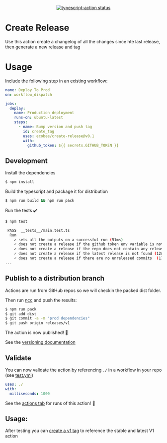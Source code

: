 <p align="center">
  <a href="https://github.com/ecobee/create-release/actions"><img alt="typescript-action status" src="https://github.com/ecobee/create-release/workflows/build-test/badge.svg"></a>
</p>

# Create Release

Use this action create a changelog of all the changes since hte last release, then generate a new release and tag

# Usage
Include the following step in an existing workflow:

```yaml
name: Deploy To Prod
on: workflow_dispatch

jobs:
  deplay:
    name: Production deployment
    runs-on: ubuntu-latest
    steps:
      - name: Bump version and push tag
        id: create_tag
        uses: ecobee/create-release@v0.1
        with:
          github_token: ${{ secrets.GITHUB_TOKEN }}
```


## Development

Install the dependencies
```bash
$ npm install
```

Build the typescript and package it for distribution
```bash
$ npm run build && npm run pack
```

Run the tests :heavy_check_mark:
```bash
$ npm test

 PASS  __tests__/main.test.ts
  Run
    ✓ sets all the outputs on a successful run (51ms)
    ✓ does not create a release if the github token env variable is not set (5ms)
    ✓ does not create a release if the repo does not contain any releases (14ms)
    ✓ does not create a release if the latest release is not found (12ms)
    ✓ does not create a release if there are no unreleased commits  (17ms)
...
```

## Publish to a distribution branch

Actions are run from GitHub repos so we will checkin the packed dist folder.

Then run [ncc](https://github.com/zeit/ncc) and push the results:
```bash
$ npm run pack
$ git add dist
$ git commit -a -m "prod dependencies"
$ git push origin releases/v1
```

The action is now published! :rocket:

See the [versioning documentation](https://github.com/actions/toolkit/blob/master/docs/action-versioning.md)

## Validate

You can now validate the action by referencing `./` in a workflow in your repo (see [test.yml](.github/workflows/test.yml))

```yaml
uses: ./
with:
  milliseconds: 1000
```

See the [actions tab](https://github.com/ecobee/create-release/actions) for runs of this action! :rocket:

## Usage:

After testing you can [create a v1 tag](https://github.com/actions/toolkit/blob/master/docs/action-versioning.md) to reference the stable and latest V1 action